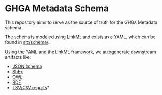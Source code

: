 # GHGA Metadata Schema

This repository aims to serve as the source of truth for the GHGA Metadata schema.

The schema is modeled using [LinkML](https://github.com/biolink/biolinkml/) and exists
as a YAML, which can be found in [src/schema/](src/schema/ghga.yaml).

Using the YAML and the LinkML framework, we autogenerate downstream artifacts like:

- [JSON Schema](jsonschema/ghga.schema.json)
- [ShEx](shex/ghga.shex)
- [OWL](owl/ghga.owl.ttl)
- [RDF](rdf/ghga.rdf)
- [TSV/CSV reports](csv/)*




